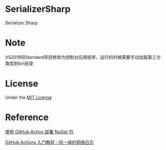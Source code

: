 # SerializerSharp

Serializer Sharp

# Note

VS2019将Standard项目修改为控制台应用程序，运行的时候需要手动加载第三方类库到bin目录

# License

Under the [MIT License](https://github.com/Wagsn/SerializerSharp/blob/master/LICENSE)

# Reference

[使用 GitHub Action 部署 NuGet 包](http://gaufung.com/post/ji-zhu/how-to-use-github-action)

[GitHub Actions 入门教程 - 阮一峰的网络日志](http://www.ruanyifeng.com/blog/2019/09/getting-started-with-github-actions.html)
